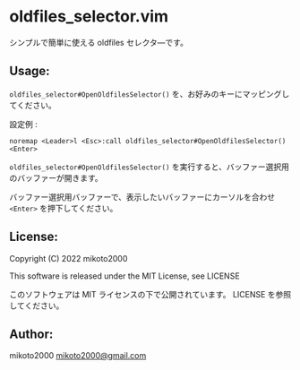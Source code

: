 oldfiles_selector.vim
=====================

シンプルで簡単に使える oldfiles セレクタ―です。

Usage:
------

`oldfiles_selector#OpenOldfilesSelector()` を、お好みのキーにマッピングしてください。

設定例 :

```vim
noremap <Leader>l <Esc>:call oldfiles_selector#OpenOldfilesSelector()<Enter>
```

`oldfiles_selector#OpenOldfilesSelector()` を実行すると、バッファー選択用のバッファーが開きます。

バッファー選択用バッファーで、表示したいバッファーにカーソルを合わせ `<Enter>` を押下してください。


License:
--------

Copyright (C) 2022 mikoto2000

This software is released under the MIT License, see LICENSE

このソフトウェアは MIT ライセンスの下で公開されています。 LICENSE を参照してください。


Author:
-------

mikoto2000 <mikoto2000@gmail.com>
